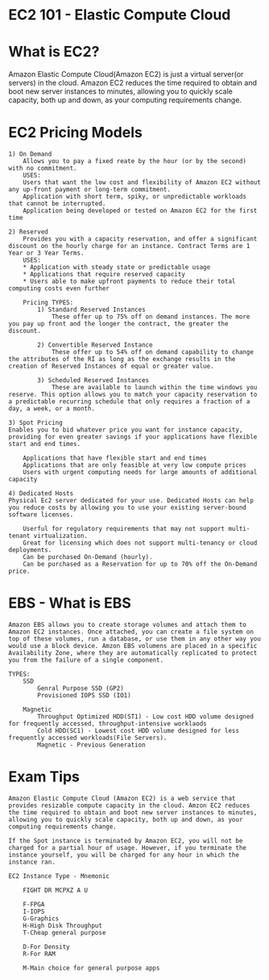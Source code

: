 # EC2 101 - Elastic Compute Cloud

# What is EC2?
 Amazon Elastic Compute Cloud(Amazon EC2) is just a virtual server(or servers) in the cloud.
 Amazon EC2 reduces the time required to obtain and boot new server instances to minutes, allowing you to quickly scale capacity, both up and down, as your computing requirements change.

# EC2 Pricing Models

    1) On Demand
        Allows you to pay a fixed reate by the hour (or by the second) with no commitment.
        USES:
        Users that want the low cost and flexibility of Amazon EC2 without any up-front payment or long-term commitment.
        Application with short term, spiky, or unpredictable workloads that cannot be interrupted.
        Application being developed or tested on Amazon EC2 for the first time

    2) Reserved
        Provides you with a capacity reservation, and offer a significant discount on the hourly charge for an instance. Contract Terms are 1 Year or 3 Year Terms.
        USES:
        * Application with steady state or predictable usage
        * Applications that require reserved capacity
        * Users able to make upfront payments to reduce their total computing costs even further
        
        Pricing TYPES:
            1) Standard Reserved Instances
                These offer up to 75% off on demand instances. The more you pay up front and the longer the contract, the greater the discount.

            2) Convertible Reserved Instance
                These offer up to 54% off on demand capability to change the attributes of the RI as long as the exchange results in the creation of Reserved Instances of equal or greater value.
            
            3) Scheduled Reserved Instances
                These are available to launch within the time windows you reserve. This option allows you to match your capacity reservation to a predictable recurring schedule that only requires a fraction of a day, a week, or a month.

    3) Spot Pricing
    Enables you to bid whatever price you want for instance capacity, providing for even greater savings if your applications have flexible start and end times.

        Applications that have flexible start and end times
        Applications that are only feasible at very low compute prices
        Users with urgent computing needs for large amounts of additional capacity

    4) Dedicated Hosts
    Physical Ec2 server dedicated for your use. Dedicated Hosts can help you reduce costs by allowing you to use your existing server-bound software licenses.

        Userful for regulatory requirements that may not support multi-tenant virtualization.
        Great for licensing which does not support multi-tenancy or cloud deployments.
        Can be purchased On-Demand (hourly).
        Can be purchased as a Reservation for up to 70% off the On-Demand price.


# EBS - What is EBS
    Amazon EBS allows you to create storage volumes and attach them to Amazon EC2 instances. Once attached, you can create a file system on top of these volumes, run a database, or use them in any other way you would use a block device. Amzon EBS volumens are placed in a specific Availability Zone, where they are automatically replicated to protect you from the failure of a single component.

    TYPES:
        SSD
            Genral Purpose SSD (GP2)
            Provisioned IOPS SSD (IO1)

        Magnetic
            Throughput Optimized HDD(ST1) - Low cost HDD volume designed for frequently accessed, throughput-intensive worklaods
            Cold HDD(SC1) - Lowest cost HDD volume designed for less frequently accessed workloads(File Servers).
            Magnetic - Previous Generation

# Exam Tips
    Amazon Elastic Compute Cloud (Amazon EC2) is a web service that provides resizable compute capacity in the cloud. Amzon EC2 reduces the time required to obtain and boot new server instances to minutes, allowing you to quickly scale capacity, both up and down, as your computing requirements change.

    If the Spot instance is terminated by Amazon EC2, you will not be charged for a partial hour of usage. However, if you terminate the instance yourself, you will be charged for any hour in which the instance ran.

    EC2 Instance Type - Mnemonic

        FIGHT DR MCPXZ A U
        
        F-FPGA
        I-IOPS
        G-Graphics
        H-High Disk Throughput
        T-Cheap general purpose
        
        D-For Density
        R-For RAM
        
        M-Main choice for general purpose apps
